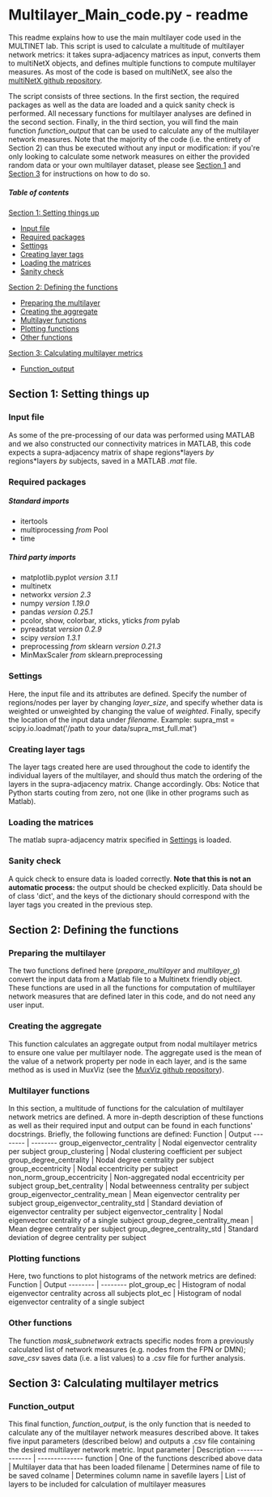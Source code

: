 # Multilayer_Main_code.py - readme
This readme explains how to use the main multilayer code used in the MULTINET lab. This script is used to calculate a multitude of multilayer network metrics: it takes supra-adjacency matrices as input, converts them to multiNetX objects, and defines multiple functions to compute multilayer measures. As most of the code is based on multiNetX, see also the [multiNetX github repository](https://github.com/nkoub/multinetx "multiNetX github repository").

The script consists of three sections. In the first section, the required packages as well as the data are loaded and a quick sanity check is performed. All necessary functions for multilayer analyses are defined in the second section. Finally, in the third section, you will find the main function *function_output* that can be used to calculate any of the multilayer network measures. Note that the majority of the code (i.e. the entirety of Section 2) can thus be executed without any input or modification: if you're only looking to calculate some network measures on  either the provided random data or your own multilayer dataset, please see [Section 1](#section-1:-setting-things-up "Goto Section 1") and [Section 3](#section-3:-calculating-multilayer-metrics") for instructions on how to do so.

##### Table of contents
[Section 1: Setting things up](#section-1-setting-things-up "Goto Section 1")
  * [Input file](#input-file "Goto Input file")  
  * [Required packages](#required-packages "Goto Required packages")  
  * [Settings](#settings "Goto Settings")  
  * [Creating layer tags](#creating-layer-tags "Goto Creating layer tags")  
  * [Loading the matrices](#loading-the-matrices "Goto Loading the matrices")  
  * [Sanity check](#sanity-check "Goto Sanity check")  

[Section 2: Defining the functions](#section-2-defining-the-functions "Goto Section 2")
  * [Preparing the multilayer](#preparing-the-multilayer "Goto Preparing the multilayer")  
  * [Creating the aggregate](#creating-the-aggregate "Goto Creating the aggregate")  
  * [Multilayer functions](#multilayer-functions "Goto Multilayer functions")  
  * [Plotting functions](#plotting-functions "Goto Plotting functions")  
  * [Other functions](#other-functions "Goto Other functions")  

[Section 3: Calculating multilayer metrics](#section-3-calculating-multilayer-metrics")
  * [Function_output](#function_output "Goto Function_output")  

## Section 1: Setting things up
### Input file
As some of the pre-processing of our data was performed using MATLAB and we also constructed our connectivity matrices in MATLAB, this code expects a supra-adjacency matrix of shape regions\*layers *by* regions\*layers *by* subjects, saved in a MATLAB _.mat_ file.

### Required packages
##### Standard imports
* itertools
* multiprocessing _from_ Pool
* time

##### Third party imports
* matplotlib.pyplot _version 3.1.1_
* multinetx
* networkx _version 2.3_
* numpy _version 1.19.0_
* pandas _version 0.25.1_
* pcolor, show, colorbar, xticks, yticks _from_ pylab
* pyreadstat _version 0.2.9_
* scipy _version 1.3.1_
* preprocessing _from_ sklearn _version 0.21.3_
* MinMaxScaler _from_ sklearn.preprocessing

### Settings
Here, the input file and its attributes are defined. 
Specify the number of regions/nodes per layer by changing *layer_size*, and specify whether data is weighted or unweighted by changing the value of *weighted*. Finally, specify the location of the input data under *filename*. 
Example: supra_mst = scipy.io.loadmat('/path to your data/supra_mst_full.mat')

### Creating layer tags
The layer tags created here are used throughout the code to identify the individual layers of the multilayer, and should thus match the ordering of the layers in the supra-adjacency matrix. Change accordingly. Obs: Notice that Python starts couting from zero, not one (like in other programs such as Matlab).

### Loading the matrices
The matlab supra-adjacency matrix specified in [Settings](#settings "Goto Settings") is loaded.

### Sanity check
A quick check to ensure data is loaded correctly. __Note that this is not an automatic process:__ the output should be checked explicitly. Data should be of class 'dict', and the keys of the dictionary should correspond with the layer tags you created in the previous step.

## Section 2: Defining the functions
### Preparing the multilayer
The two functions defined here (*prepare_multilayer* and *multilayer_g*) convert the input data from a Matlab file to a Multinetx friendly object. These functions are used in all the functions for computation of multilayer network measures that are defined later in this code, and do not need any user input.

### Creating the aggregate
This function calculates an aggregate output from nodal multilayer metrics to ensure one value per multilayer node. The aggregate used is the mean of the value of a network property per node in each layer, and is the same method as is used in MuxViz (see the [MuxViz github repository](https://github.com/manlius/muxViz "MuxViz github repository")).

### Multilayer functions
In this section, a multitude of functions for the calculation of multilayer network metrics are defined. A more in-depth description of these functions as well as their required input and output can be found in each functions' docstrings. Briefly, the following functions are defined:
Function | Output
-------- | --------
group_eigenvector_centrality | Nodal eigenvector centrality per subject
group_clustering | Nodal clustering coefficient per subject
group_degree_centrality | Nodal degree centrality per subject
group_eccentricity | Nodal eccentricity per subject
non_norm_group_eccentricity | Non-aggregated nodal eccentricity per subject
group_bet_centrality | Nodal betweenness centrality per subject
group_eigenvector_centrality_mean | Mean eigenvector centrality per subject
group_eigenvector_centrality_std | Standard deviation of eigenvector centrality per subject
eigenvector_centrality | Nodal eigenvector centrality of a single subject
group_degree_centrality_mean | Mean degree centrality per subject
group_degree_centrality_std | Standard deviation of degree centrality per subject

### Plotting functions
Here, two functions to plot histograms of the network metrics are defined:
Function | Output
-------- | --------
plot_group_ec | Histogram of nodal eigenvector centrality across all subjects
plot_ec | Histogram of nodal eigenvector centrality of a single subject

### Other functions
The function *mask_subnetwork* extracts specific nodes from a previously calculated list of network measures (e.g. nodes from the FPN or DMN); *save_csv* saves data (i.e. a list values) to a .csv file for further analysis.

## Section 3: Calculating multilayer metrics
### Function_output
This final function, *function_output*, is the only function that is needed to calculate any of the multilayer network measures described above. It takes five input parameters (described below) and outputs a .csv file containing the desired multilayer network metric.
Input parameter | Description
--------------- | --------------
function        | One of the functions described above
data            | Multilayer data that has been loaded
filename        | Determines name of file to be saved
colname		| Determines column name in savefile
layers		| List of layers to be included for calculation of multilayer measures


